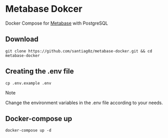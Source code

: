 # Metabase Dokcer

Docker Compose for [Metabase](https://metabase.com/) with PostgreSQL

## Download
```
git clone https://github.com/santiag0z/metabase-docker.git && cd metabase-docker
```

## Creating the .env file 
```
cp .env.example .env
```

> [!NOTE]  
>Change the environment variables in the .env file according to your needs.

## Docker-compose up
```
docker-compose up -d
```
